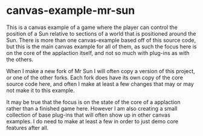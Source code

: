 # canvas-example-mr-sun

This is a canvas example of a game where the player can control the position of a Sun relative to sections of a world that is positioned around the Sun. There is more than one canvas-example based off of this source code, but this is the main canvas example for all of them, as such the focus here is on the core of the applaction itself, and not so much with plug-ins as with the others.

When I make a new fork of Mr Sun I will often copy a version of this project, or one of the other forks. Each fork does have its own copy of the core source code here, and often I make at least a few changes that may or may not make it to this example.

It may be true that the focus is on the state of the core of a applaction rather than a finished game here. However I am also creating a small collection of base plug-ins that will often show up in other canvas examples. I do need to make at least a few in order to just demo core features after all.
